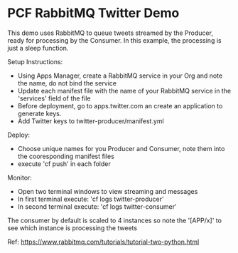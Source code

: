 # PCF RabbitMQ Twitter Demo

This demo uses RabbitMQ to queue tweets streamed by the Producer, ready for processing by the Consumer. In this example, the processing is just a sleep function.

Setup Instructions:
- Using Apps Manager, create a RabbitMQ service in your Org and note the name, do not bind the service
- Update each manifest file with the name of your RabbitMQ service in the 'services' field of the file
- Before deployment, go to apps.twitter.com an create an application to generate keys.
- Add Twitter keys to twitter-producer/manifest.yml

Deploy:
- Choose unique names for you Producer and Consumer, note them into the cooresponding manifest files
- execute 'cf push' in each folder

Monitor:
- Open two terminal windows to view streaming and messages
- In first terminal execute: 'cf logs twitter-producer'
- In second terminal execute: 'cf logs twitter-consumer'

The consumer by default is scaled to 4 instances so note the '[APP/x]' to see which instance is processing the tweets

Ref: https://www.rabbitmq.com/tutorials/tutorial-two-python.html


